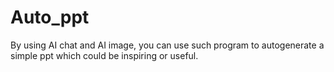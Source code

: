 # Auto_ppt
By using AI chat and AI image, you can use such program to autogenerate a simple ppt which could be inspiring or useful.

